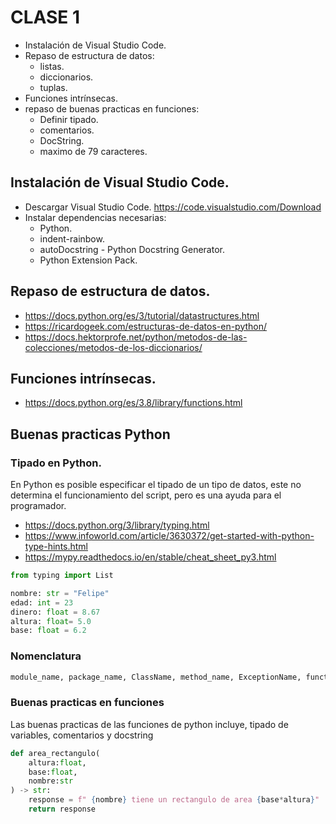 # CLASE 1 
- Instalación de Visual Studio Code.
- Repaso de estructura de datos:
    - listas.
    - diccionarios.
    - tuplas.
- Funciones intrínsecas.
- repaso de buenas practicas en funciones:
    - Definir tipado.
    - comentarios.
    - DocString.
    - maximo de 79 caracteres.

## Instalación de Visual Studio Code.
- Descargar Visual Studio Code. https://code.visualstudio.com/Download
- Instalar dependencias necesarias:
    - Python.
    - indent-rainbow.
    - autoDocstring - Python Docstring Generator.
    - Python Extension Pack.

## Repaso de estructura de datos.
- https://docs.python.org/es/3/tutorial/datastructures.html
- https://ricardogeek.com/estructuras-de-datos-en-python/
- https://docs.hektorprofe.net/python/metodos-de-las-colecciones/metodos-de-los-diccionarios/

## Funciones intrínsecas.
- https://docs.python.org/es/3.8/library/functions.html

## Buenas practicas Python
### Tipado en Python.
En Python es posible especificar el tipado de un tipo de datos, este no determina el funcionamiento del script, pero es una ayuda para el programador.
- https://docs.python.org/3/library/typing.html
- https://www.infoworld.com/article/3630372/get-started-with-python-type-hints.html
- https://mypy.readthedocs.io/en/stable/cheat_sheet_py3.html
````python
from typing import List

nombre: str = "Felipe"
edad: int = 23
dinero: float = 8.67 
altura: float= 5.0
base: float = 6.2
````

### Nomenclatura
````python
module_name, package_name, ClassName, method_name, ExceptionName, function_name, GLOBAL_CONSTANT_NAME, global_var_name, instance_var_name, function_parameter_name, local_var_name.
````

### Buenas practicas en funciones
Las buenas practicas de las funciones de python incluye, tipado de variables, comentarios y docstring
````python
def area_rectangulo(
    altura:float,
    base:float,
    nombre:str
) -> str:
    response = f" {nombre} tiene un rectangulo de area {base*altura}"
    return response
````